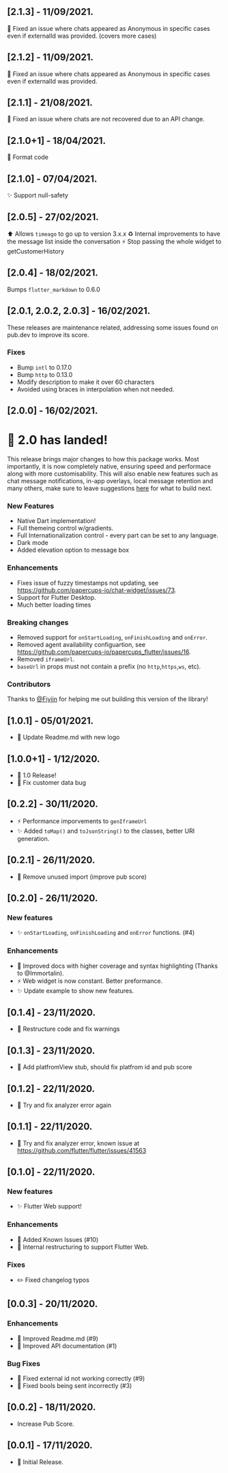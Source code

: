 ## [2.1.3] - 11/09/2021.
🐛 Fixed an issue where chats appeared as Anonymous in specific cases even if externalId was provided. (covers more cases)

## [2.1.2] - 11/09/2021.
🐛 Fixed an issue where chats appeared as Anonymous in specific cases even if externalId was provided.

## [2.1.1] - 21/08/2021.
🐛 Fixed an issue where chats are not recovered due to an API change.

## [2.1.0+1] - 18/04/2021.
🎨 Format code

## [2.1.0] - 07/04/2021.
✨ Support null-safety

## [2.0.5] - 27/02/2021.
⬆️ Allows `timeago` to go up to version 3.x.x
♻️ Internal improvements to have the message list inside the conversation
⚡️ Stop passing the whole widget to getCustomerHistory

## [2.0.4] - 18/02/2021.
Bumps `flutter_markdown` to 0.6.0

## [2.0.1, 2.0.2, 2.0.3] - 16/02/2021.
These releases are maintenance related, addressing some issues found on pub.dev to improve its score.

### Fixes
* Bump `intl` to 0.17.0
* Bump `http` to 0.13.0
* Modify description to make it over 60 characters
* Avoided using braces in interpolation when not needed. 

## [2.0.0] - 16/02/2021.

# 🎉 2.0 has landed!
This release brings major changes to how this package works. Most importantly, it is now completely native, ensuring speed and performace along with more customisability. This will also enable new features such as chat message notifications, in-app overlays, local message retention and many others, make sure to leave suggestions [here](https://github.com/papercups-io/papercups_flutter) for what to build next.

### New Features
* Native Dart implementation!
* Full themeing control w/gradients.
* Full Internationalization control - every part can be set to any language.
* Dark mode
* Added elevation option to message box

### Enhancements
* Fixes issue of fuzzy timestamps not updating, see https://github.com/papercups-io/chat-widget/issues/73.
* Support for Flutter Desktop.
* Much better loading times

### Breaking changes
* Removed support for `onStartLoading`, `onFinishLoading` and `onError`.
* Removed agent availability configuartion, see https://github.com/papercups-io/papercups_flutter/issues/16.
* Removed `iframeUrl`.
* `baseUrl` in props must not contain a prefix (no `http`,`https`,`ws`, etc).

### Contributors
Thanks to [@Fiyiin](https://github.com/Fiyiin) for helping me out building this version of the library!

## [1.0.1] - 05/01/2021.

* 🍱 Update Readme.md with new logo


## [1.0.0+1] - 1/12/2020.

* 🎉 1.0 Release!
* 🐛 Fix customer data bug

## [0.2.2] - 30/11/2020.

* ⚡️ Performance imporvements to `genIframeUrl`
* ✨ Added `toMap()` and `toJsonString()` to the classes, better URI generation.

## [0.2.1] - 26/11/2020.

* 🚨 Remove unused import (improve pub score)

## [0.2.0] - 26/11/2020.

### New features
* ✨ `onStartLoading`, `onFinishLoading` and `onError` functions. (#4)

### Enhancements
* 📝 Improved docs with higher coverage and syntax highlighting (Thanks to @Immortalin).
* ⚡️ Web widget is now constant. Better preformance.
* ✨ Update example to show new features.

## [0.1.4] - 23/11/2020.

* 🎨 Restructure code and fix warnings

## [0.1.3] - 23/11/2020.

* 🐛 Add platfromView stub, should fix platfrom id and pub score

## [0.1.2] - 22/11/2020.

* 🐛 Try and fix analyzer error again

## [0.1.1] - 22/11/2020.

* 🐛 Try and fix analyzer error, known issue at https://github.com/flutter/flutter/issues/41563

## [0.1.0] - 22/11/2020.

### New features
* ✨ Flutter Web support!

### Enhancements
* 📝 Added Known Issues (#10)
* 🎨 Internal restructuring to support Flutter Web.

### Fixes
* ✏️ Fixed changelog typos

## [0.0.3] - 20/11/2020.

### Enhancements
* 📝 Improved Readme.md (#9)
* 📝 Improved API documentation (#1)

### Bug Fixes
* 🐛 Fixed external id not working correctly (#9)
* 🐛 Fixed bools being sent incorrectly (#3)

## [0.0.2] - 18/11/2020.

* Increase Pub Score.

## [0.0.1] - 17/11/2020.

* 🎉 Initial Release.
